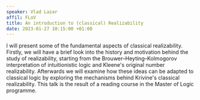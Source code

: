 ```yaml
---
speaker: Vlad Lazar
affil: FLoV
title: An introduction to (classical) Realizability
date: 2023-01-27 10:15:00 +01:00
---
```

I will present some of the fundamental aspects of classical realizability.
Firstly, we will have a brief look into the history and motivation behind the study of realizability, starting from the Brouwer–Heyting–Kolmogorov interpretation of intuitionistic logic and Kleene's original number realizability.
Afterwards we will examine how these ideas can be adapted to classical logic by exploring the mechanisms behind Krivine's classical realizability.
This talk is the result of a reading course in the Master of Logic programme.